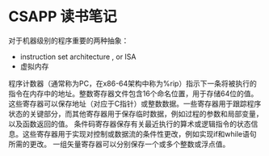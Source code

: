 # CSAPP 读书笔记

对于机器级别的程序重要的两种抽象：

- instruction set architecture , or ISA
- 虚拟内存

程序计数器（通常称为PC，在x86-64架构中称为%rip）指示下一条将被执行的指令在内存中的地址。整数寄存器文件包含16个命名位置，用于存储64位的值。这些寄存器可以保存地址（对应于C指针）或整数数据。一些寄存器用于跟踪程序状态的关键部分，而其他寄存器用于保存临时数据，例如过程的参数和局部变量，以及函数返回的值。
条件码寄存器保存有关最近执行的算术或逻辑指令的状态信息。这些寄存器用于实现对控制或数据流的条件性更改，例如实现if和while语句所需的更改。
一组矢量寄存器可以分别保存一个或多个整数或浮点值。
